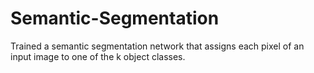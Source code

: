 # Semantic-Segmentation
Trained a semantic segmentation network that assigns each pixel of an input image to one of the k object classes. 
